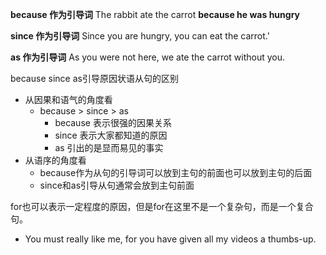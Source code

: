 **because 作为引导词**
The rabbit ate the carrot **because he was hungry**

**since 作为引导词**
Since you are hungry, you can eat the carrot.'

**as 作为引导词**
As you were not here, we ate the carrot without you.

because since as引导原因状语从句的区别
- 从因果和语气的角度看
	- because > since > as
		- because 表示很强的因果关系
		- since 表示大家都知道的原因
		- as 引出的是显而易见的事实
- 从语序的角度看
	- because作为从句的引导词可以放到主句的前面也可以放到主句的后面
	- since和as引导从句通常会放到主句前面

for也可以表示一定程度的原因，但是for在这里不是一个复杂句，而是一个复合句。
- You must really like me, for you have given all my videos a thumbs-up.




